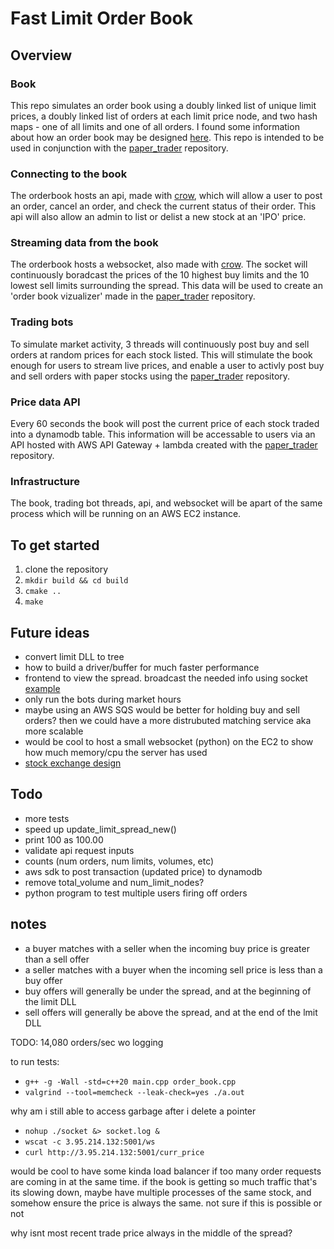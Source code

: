 # Fast Limit Order Book

## Overview 
### Book
This repo simulates an order book using a doubly linked list of unique limit prices, a doubly linked list of orders at each limit price node, and two hash maps - one of all limits and one of all orders. I found some information about how an order book may be designed [here](https://web.archive.org/web/20110219163448/http://howtohft.wordpress.com/2011/02/15/how-to-build-a-fast-limit-order-book/). This repo is intended to be used in conjunction with the [paper_trader](https://github.com/albertcmiller1/paper_trader) repository. 

### Connecting to the book
The orderbook hosts an api, made with [crow](https://github.com/CrowCpp/Crow), which will allow a user to post an order, cancel an order, and check the current status of their order. This api will also allow an admin to list or delist a new stock at an 'IPO' price.

### Streaming data from the book 
The orderbook hosts a websocket, also made with [crow](https://github.com/CrowCpp/Crow). The socket will continuously boradcast the prices of the 10 highest buy limits and the 10 lowest sell limits surrounding the spread. This data will be used to create an 'order book vizualizer' made in the [paper_trader](https://github.com/albertcmiller1/paper_trader) repository. 

### Trading bots
To simulate market activity, 3 threads will continuously post buy and sell orders at random prices for each stock listed. This will stimulate the book enough for users to stream live prices, and enable a user to activly post buy and sell orders with paper stocks using the [paper_trader](https://github.com/albertcmiller1/paper_trader) repository. 

### Price data API
Every 60 seconds the book will post the current price of each stock traded into a dynamodb table. This information will be accessable to users via an API hosted with AWS API Gateway + lambda created with the [paper_trader](https://github.com/albertcmiller1/paper_trader) repository.

### Infrastructure 
The book, trading bot threads, api, and websocket will be apart of the same process which will be running on an AWS EC2 instance. 

## To get started 
1. clone the repository 
2. `mkdir build && cd build`
3. `cmake ..`
4. `make` 

## Future ideas
* convert limit DLL to tree
* how to build a driver/buffer for much faster performance
* frontend to view the spread. broadcast the needed info using socket [example](https://www.youtube.com/watch?v=hgOXY-r3xJM&ab_channel=ChadThackray)
* only run the bots during market hours
* maybe using an AWS SQS would be better for holding buy and sell orders? then we could have a more distrubuted matching service aka more scalable 
* would be cool to host a small websocket (python) on the EC2 to show how much memory/cpu the server has used 
* [stock exchange design](https://www.youtube.com/watch?v=XuKs2kWH0mQ&ab_channel=System-Design)

## Todo 
* more tests 
* speed up update_limit_spread_new()
* print 100 as 100.00
* validate api request inputs 
* counts (num orders, num limits, volumes, etc)
* aws sdk to post transaction (updated price) to dynamodb
* remove total_volume and num_limit_nodes?
* python program to test multiple users firing off orders 

## notes 
* a buyer  matches with a  seller when the incoming buy  price is greater than a sell offer
* a seller matches with a  buyer  when the incoming sell price is less    than a buy offer 
* buy  offers will generally be under the spread, and at the beginning of the limit DLL
* sell offers will generally be above the spread, and at the end       of the lmit DLL

TODO: 
14,080 orders/sec wo logging 

to run tests: 
* `g++ -g -Wall -std=c++20 main.cpp order_book.cpp`
* `valgrind --tool=memcheck --leak-check=yes ./a.out`

why am i still able to access garbage after i delete a pointer
* `nohup ./socket &> socket.log &`
* `wscat -c 3.95.214.132:5001/ws`
* `curl http://3.95.214.132:5001/curr_price`

would be cool to have some kinda load balancer if too many order requests are coming in at the same time. if the book is getting so much traffic that's its slowing down, maybe have multiple processes of the same stock, and somehow ensure the price is always the same. not sure if this is possible or not 

why isnt most recent trade price always in the middle of the spread? 